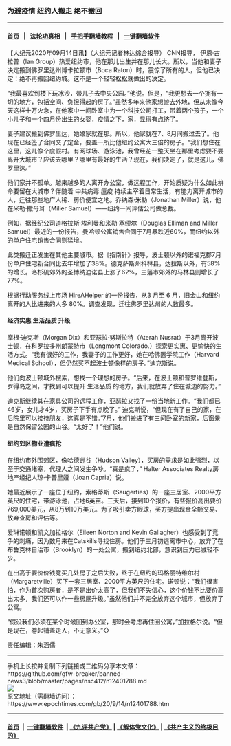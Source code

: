 ### 为避疫情 纽约人搬走 绝不搬回
------------------------

#### [首页](https://github.com/gfw-breaker/banned-news3/blob/master/README.md) &nbsp;&nbsp;|&nbsp;&nbsp; [法轮功真相](https://github.com/begood0513/basic/blob/master/README.md)  &nbsp;&nbsp;|&nbsp;&nbsp; [手把手翻墙教程](https://github.com/gfw-breaker/guides/wiki)  &nbsp;&nbsp;|&nbsp;&nbsp; [一键翻墙软件](https://github.com/gfw-breaker/nogfw/blob/master/README.md)  



<div><p>
 【大纪元2020年09月14日讯】（大纪元记者林达综合报导） CNN报导， 伊恩‧古拉普（Ian Group）热爱纽约市，他在那儿出生并在那儿长大。所以，当他和妻子决定搬到佛罗里达州博卡拉顿市（Boca Raton）时，震惊了所有的人，但他已决定：绝不再搬回纽约城。这不是一个轻轻松松就做出的决定。
</p>
<p>
 “我最喜欢到楼下玩冰沙，带儿子去中央公园。”他说。但是，“我更想去一个拥有一切的地方，包括空间、负担得起的房子。”虽然多年来他家想搬去外地，但从未像今天这样十万火急，在他家中一间卧室中为一个科技公司打工，带着两个孩子，一个小儿子和一个四月份出生的女婴，疫情之下，家，显得有点挤了。
</p>
<p>
 妻子建议搬到佛罗里达，她娘家就在那。所以，他家就在7、8月间搬过去了。他现在已经签了合同交了定金，要盖一所比他纽约公寓大三倍的房子。“我们想住在这里，这儿像个度假村。有网球场、游泳池，我曾经花一整天坐在那里考虑要不要离开大城市？应该去哪里？哪里有最好的生活？现在，我们决定了，就是这儿，佛罗里达。”
</p>
<p>
 他们家并不孤单。越来越多的人离开办公室，做远程工作，开始质疑为什么如此拚命要留在大城市？伴随着
 <ok href="https://www.epochtimes.com/gb/tag/%E4%B8%AD%E5%85%B1%E7%97%85%E6%AF%92.html">
  中共病毒
 </ok>
 <ok href="https://www.epochtimes.com/gb/tag/%E7%98%9F%E7%96%AB.html">
  瘟疫
 </ok>
 持续主宰着日常生活，有能力离开城市的人，迁往那些地广人稀、房价便宜之地。乔纳森‧米勒（Jonathan Miller）说，他在米勒‧撒母耳（Miller Samuel）——纽约一间评估公司做总裁。
</p>
<p>
 例如，据经纪公司道格拉斯‧埃利曼和米勒‧塞缪尔（Douglas Elliman and Miller Samuel）最近的一份报告，曼哈顿公寓销售合同于7月暴跌近60%，而纽约以外的单户住宅销售合同则猛增。
</p>
<p>
 此类搬迁正发生在其他主要城市。据《指南针》报导，波士顿以外的诺福克郡7月份单户住宅新合同比去年增加了38%。德克萨斯州科林县，达拉斯以外，有58%的增长。洛杉矶郊外的圣博纳迪诺县上涨了62%，三藩市郊外的马林县则增长了77%。
</p>
<p>
 根据行动服务线上市场 HireAHelper 的一份报告，从3 月至 6 月，旧金山和纽约离开的人比进来的人多 80%。调查发现，迁往佛罗里达州的人数最多。
</p>
<h4>
 经济实惠
 <ok href="https://www.epochtimes.com/gb/tag/%E7%94%9F%E6%B4%BB%E5%93%81%E8%B4%A8.html">
  生活品质
 </ok>
 升级
</h4>
<p>
 摩根‧迪克斯（Morgan Dix）和亚瑟拉‧努斯拉特（Aterah Nusrat）于3月离开波士顿，在科罗拉多州朗蒙特市（Longmont Colorado.）探索更实惠、更愉快的生活方式。“我有很好的工作，我妻子的工作更好，她在哈佛医学院工作（Harvard Medical School），但仍然买不起波士顿像样的房子。”迪克斯说。
</p>
<p>
 他们向波士顿城外搜索，想找一个理想的房子。“后来，在波士顿和普罗维登斯，罗得岛之间，才找到可以提升
 <ok href="https://www.epochtimes.com/gb/tag/%E7%94%9F%E6%B4%BB%E5%93%81%E8%B4%A8.html">
  生活品质
 </ok>
 的地方，我们就放弃了住在城边的努力。”
</p>
<p>
 迪克斯继续其在家具公司的远程工作，亚瑟拉又找了一份当地新工作。“我们都已46岁，女儿才4岁，买房子下手有点晚了。” 迪克斯说，“但现在有了自己的家，在后院里可以接待朋友，这真是不错。”7月，他们搬进了有三间卧室的新家，后窗景是自然保留公园的山谷。“太好了！”他们说。
</p>
<h4>
 纽约郊区物业遭疯抢
</h4>
<p>
 在纽约市外围郊区，像哈德逊谷（Hudson Valley），买房的需求是如此强烈，以至于交通堵塞，代理人之间发生争吵。“真是疯了，” Halter Associates Realty房地产经纪人琼‧卡普里娅（Joan Capria）说。
</p>
<p>
 她最近展示了一座位于纽约，索格蒂斯（Saugerties）的一座三居室、2000平方英尺的住宅，带游泳池，占地6英亩。三天后，接到10个报价，有些报价高出要价769,000美元，从8万到10万美元。为了吸引卖方眼球，买方提出现金全额交易、放弃查房和评估等。
</p>
<p>
 爱琳诺顿和凯文加拉格尔（Eileen Norton and Kevin Gallagher）也感受到了竞争的刺痛，因为数月来在Catskills寻找住房。他们于三月初逃离市中心，放弃了在布鲁克林自治市（Brooklyn）的一处公寓，搬到纽约北部，意识到压力已减轻不少。
</p>
<p>
 在出高于要价价钱竞买几处房子之后失败，终于在纽约的玛格丽特维尔村（Margaretville）买下一套三居室、2000平方英尺的住宅。诺顿说：“我们很害怕，作为首次购房者，是不是出价太高了，但我们不失信心，这个价钱不比要价高出太多，我们还可以作一些房屋升级。”虽然他们并不完全放弃这个城市，但放弃了公寓。
</p>
<p>
 “假设我们必须在某个时候回到办公室，那时会考虑再住回公寓，”加拉格尔说。“但是现在，卷起铺盖走人，不无意义。”◇
</p>
<p>
 责任编辑：朱涵儒
</p>
</div>
<hr/>
手机上长按并复制下列链接或二维码分享本文章：<br/>
https://github.com/gfw-breaker/banned-news3/blob/master/pages/nsc412/n12401788.md <br/>
<a href='https://github.com/gfw-breaker/banned-news3/blob/master/pages/nsc412/n12401788.md'><img src='https://github.com/gfw-breaker/banned-news3/blob/master/pages/nsc412/n12401788.md.png'/></a> <br/>
原文地址（需翻墙访问）：https://www.epochtimes.com/gb/20/9/14/n12401788.htm


------------------------
#### [首页](https://github.com/gfw-breaker/banned-news3/blob/master/README.md) &nbsp;|&nbsp; [一键翻墙软件](https://github.com/gfw-breaker/nogfw/blob/master/README.md) &nbsp;| [《九评共产党》](https://github.com/gfw-breaker/9ping.md/blob/master/README.md#九评之一评共产党是什么) | [《解体党文化》](https://github.com/gfw-breaker/jtdwh.md/blob/master/README.md) | [《共产主义的终极目的》](https://github.com/gfw-breaker/gczydzjmd.md/blob/master/README.md)


<img src='http://gfw-breaker.win/banned-news3/pages/nsc412/n12401788.md' width='0px' height='0px'/>